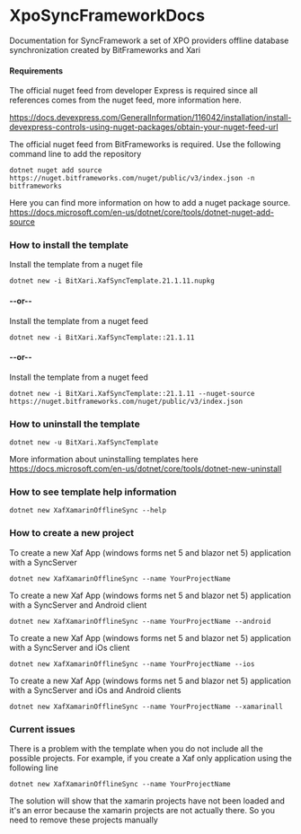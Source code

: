 # XpoSyncFrameworkDocs
Documentation for SyncFramework a set of XPO providers offline database synchronization created by BitFrameworks and Xari



#### Requirements

The official nuget feed from developer Express is required since all references comes from the nuget feed, more information here.

https://docs.devexpress.com/GeneralInformation/116042/installation/install-devexpress-controls-using-nuget-packages/obtain-your-nuget-feed-url

The official nuget feed from BitFrameworks is required. Use the following command line to add the repository
```<language>
dotnet nuget add source https://nuget.bitframeworks.com/nuget/public/v3/index.json -n bitframeworks
```

Here you can find more information on how to add a nuget package source.
https://docs.microsoft.com/en-us/dotnet/core/tools/dotnet-nuget-add-source


### How to install the template

Install the template from a nuget file
```<language>
dotnet new -i BitXari.XafSyncTemplate.21.1.11.nupkg
```
#### --or--

Install the template from a nuget feed
```<language>
dotnet new -i BitXari.XafSyncTemplate::21.1.11
```

#### --or--

Install the template from a nuget feed
```<language>
dotnet new -i BitXari.XafSyncTemplate::21.1.11 --nuget-source https://nuget.bitframeworks.com/nuget/public/v3/index.json
```

### How to uninstall the template


```<language>
dotnet new -u BitXari.XafSyncTemplate
```

More information about uninstalling templates here https://docs.microsoft.com/en-us/dotnet/core/tools/dotnet-new-uninstall

### How to see template help information

```<language>
dotnet new XafXamarinOfflineSync --help
```

### How to create a new project
To create a new Xaf App (windows forms net 5 and blazor net 5) application with a SyncServer

```<language>
dotnet new XafXamarinOfflineSync --name YourProjectName
```
To create a new Xaf App (windows forms net 5 and blazor net 5) application with a SyncServer and Android client

```<language>
dotnet new XafXamarinOfflineSync --name YourProjectName --android
```

To create a new Xaf App (windows forms net 5 and blazor net 5) application with a SyncServer and iOs client

```<language>
dotnet new XafXamarinOfflineSync --name YourProjectName --ios
```

To create a new Xaf App (windows forms net 5 and blazor net 5) application with a SyncServer and iOs and Android clients

```<language>
dotnet new XafXamarinOfflineSync --name YourProjectName --xamarinall
```

### Current issues

There is a problem with the template when you do not include all the possible projects. For example, if you create a Xaf only application using the following line

```<language>
dotnet new XafXamarinOfflineSync --name YourProjectName
```
The solution will show that the xamarin projects have not been loaded and it's an error because the xamarin projects are not actually there.
So you need to remove these projects manually
